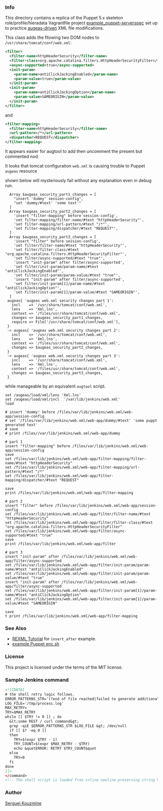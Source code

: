 ### Info

This directory contains a replica of the Puppet 5.x skeleton role/profile/hieradata Vagrantfile project [example_puppet-serverspec](https://github.com/wstinkens/example_puppet-serverspec/) set up to practice [augeas-driven](https://twiki.cern.ch/twiki/bin/view/Main/TerjeAndersenAugeas) XML file modifications.

This class adds the fllowing two DOM nodes to `/usr/share/tomcat/conf/web.xml`:

```xml
<filter>
  <filter-name>httpHeaderSecurity</filter-name>
  <filter-class>org.apache.catalina.filters.HttpHeaderSecurityFilter</filter-class>
  <async-supported>true</async-supported>
  <init-param>
    <param-name>antiClickJackingEnabled</param-name>
    <param-value>true</param-value>
  </init-param>
  <init-param>
    <param-name>antiClickJackingOption</param-name>
    <param-value>SAMEORIGIN</param-value>
  </init-param>
</filter>
```
and
```xml
<filter-mapping>
  <filter-name>httpHeaderSecurity</filter-name>
  <url-pattern>/*</url-pattern>
  <dispatcher>REQUEST</dispatcher>
</filter-mapping>
```
It appears easier for augtool to add then uncomment the present but commented nod.

It looks that tomcat configuration `web.xml` is causing trouble to Puppet `augeas` resource

shown below will mysteriously fail without any explanation even in debug run.

```puppet
  Array $augeas_security_part1_changes = [
    "insert 'dummy' session-config",
    "set 'dummy/#text' 'some text'"
  ]
  Array $augeas_security_part2_changes = [
    'insert "filter-mapping" before session-config',
    'set filter-mapping/filter-name/#text "httpHeaderSecurity"',
    'set filter-mapping/url-pattern/#text "/*"',
    'set filter-mapping/dispatcher/#text "REQUEST"',
  ]
  Array $augeas_security_part3_changes = [
    'insert "filter" before session-config',
    'set filter/filter-name/#text "httpHeaderSecurity"',
    'set filter/filter-class/#text "org.apache.catalina.filters.HttpHeaderSecurityFilter"',
    'set filter/async-supported/#text "true"',
    'insert "init-param" after filter/async-supported',
    'set filter/init-param/param-name/#text "antiClickJackingEnabled"',
    'set filter/init-param/param-value/#text "true"',
    'insert "init-param" after filter/async-supported',
    'set filter/init-param[1]/param-name/#text "antiClickJackingOption"',
    'set filter/init-param[1]/param-value/#text "SAMEORIGIN"',
  ]
 augeas{ 'augeas web.xml security changes part 1':
   incl    => '/usr/share/tomcat/conf/web.xml',
   lens    => 'Xml.lns',
   context => '/files/usr/share/tomcat/conf/web.xml',
   changes => $augeas_security_part1_changes,
   require => File['/usr/share/tomcat/conf/web.xml'],
 }
 -> augeas{ 'augeas web.xml security changes part 2':
   incl    => '/usr/share/tomcat/conf/web.xml',
   lens    => 'Xml.lns',
   context => '/files/usr/share/tomcat/conf/web.xml',
   changes => $augeas_security_part2_changes,
 }
 -> augeas{ 'augeas web.xml security changes part 3':
   incl    => '/usr/share/tomcat/conf/web.xml',
   lens    => 'Xml.lns',
   context => '/files/usr/share/tomcat/conf/web.xml',
   changes => $augeas_security_part3_changes,
 }
```
while manageable by an equivalent `augtool` script.
```shell
set /augeas/load/xml/lens 'Xml.lns'
set /augeas/load/xml/incl  '/var/lib/jenkins/web.xml'
load

# insert 'dummy' before /files/var/lib/jenkins/web.xml/web-app/session-config
# set '/files/var/lib/jenkins/web.xml/web-app/dummy/#text' 'some puppt generated text'
# save
# print /files//var/lib/jenkins/web.xml/web-app/dummy

# part 1
insert "filter-mapping" before /files/var/lib/jenkins/web.xml/web-app/session-config
save
set /files/var/lib/jenkins/web.xml/web-app/filter-mapping/filter-name/#text "httpHeaderSecurity"
set /files/var/lib/jenkins/web.xml/web-app/filter-mapping/url-pattern/#text "/*"
set /files/var/lib/jenkins/web.xml/web-app/filter-mapping/dispatcher/#text "REQUEST"

save
print /files/var/lib/jenkins/web.xml/web-app/filter-mapping

# part 2
insert "filter" before /files/var/lib/jenkins/web.xml/web-app/session-config
set /files/var/lib/jenkins/web.xml/web-app/filter/filter-name/#text "httpHeaderSecurity"
set /files/var/lib/jenkins/web.xml/web-app/filter/filter-class/#text "org.apache.catalina.filters.HttpHeaderSecurityFilter"
set /files/var/lib/jenkins/web.xml/web-app/filter/async-supported/#text "true"
save
print /files/var/lib/jenkins/web.xml/web-app/filter

# part 3
insert "init-param" after /files/var/lib/jenkins/web.xml/web-app/filter/async-supported
set /files/var/lib/jenkins/web.xml/web-app/filter/init-param/param-name/#text "antiClickJackingEnabled"
set /files/var/lib/jenkins/web.xml/web-app/filter/init-param/param-value/#text "true"
insert "init-param" after /files/var/lib/jenkins/web.xml/web-app/filter/async-supported
set /files/var/lib/jenkins/web.xml/web-app/filter/init-param[1]/param-name/#text "antiClickJackingOption"
set /files/var/lib/jenkins/web.xml/web-app/filter/init-param[1]/param-value/#text "SAMEORIGIN"

save
t print /files/var/lib/jenkins/web.xml/web-app/filter-mapping
```
### See Also
  * [REXML Tutorial](http://www.germane-software.com/software/rexml/docs/tutorial.html) for `insert_after` example.
  * [example Puppet enc.sh](https://github.com/T-Systems-MMS/puppet-example-enc)

### License
This project is licensed under the terms of the MIT license.
### Sample Jenkins command
```xml
<![CDATA[
# the shell retry logic follows.
ERROR_PATTERNS_STR='(?end of file reached|failed to generate additional resource|encountered end of file|feiled to list packages|retrieving certificate failed)'
LOG_FILE='/tmp/process.log'
MAX_RETRY=
TRY=$MAX_RETRY
while [[ $TRY != 0 ]] ; do
  &lt;some REST / curl command&gt;
  grep -qiE $ERROR_PATTERNS_STR $LOG_FILE &gt; /dev/null
  if [[ $? -eq 0 ]]
  then
    TRY=$(expr $TRY - 1)
    TRY_COUNT=$(expr $MAX_RETRY - $TRY)
    echo &quotERROR: RETRY $TRY_COUNT&quot
  else
    TRY=0
  fi
done
]]>
</command>
<!-- The shell script is loaded from inline newline-preserving string hiera parameter -->

```
### Author
[Serguei Kouzmine](kouzmine_serguei@yahoo.com)
